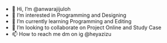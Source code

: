 - 👋 Hi, I’m @anwarajijuloh
- 👀 I’m interested in Programming and Designing
- 🌱 I’m currently learning Programming and Editing
- 💞️ I’m looking to collaborate on Project Online and Study Case
- 📫 How to reach me dm on ig @heyazizu

<!---
anwarajijuloh/anwarajijuloh is a ✨ special ✨ repository because its `README.md` (this file) appears on your GitHub profile.
You can click the Preview link to take a look at your changes.
--->

